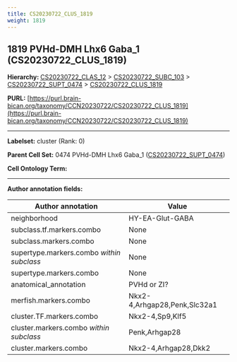```yaml
---
title: CS20230722_CLUS_1819
weight: 1819
---
```

## 1819 PVHd-DMH Lhx6 Gaba_1 (CS20230722_CLUS_1819)
<b>Hierarchy: </b>
[CS20230722_CLAS_12](../CS20230722_CLAS_12) >
[CS20230722_SUBC_103](../CS20230722_SUBC_103) >
[CS20230722_SUPT_0474](../CS20230722_SUPT_0474) >
[CS20230722_CLUS_1819](../CS20230722_CLUS_1819)

**PURL:** [https://purl.brain-bican.org/taxonomy/CCN20230722/CS20230722_CLUS_1819](https://purl.brain-bican.org/taxonomy/CCN20230722/CS20230722_CLUS_1819)

---


**Labelset:** cluster (Rank: 0)

**Parent Cell Set:** 0474 PVHd-DMH Lhx6 Gaba_1 ([CS20230722_SUPT_0474](../CS20230722_SUPT_0474))



**Cell Ontology Term:** 

[MARKER GENES.]: #


---

[TRANSFERRED ANNOTATIONS.]: #


[AUTHOR ANNOTATION FIELDS.]: #


**Author annotation fields:**

| Author annotation | Value |
|-------------------|-------|
|neighborhood|HY-EA-Glut-GABA|
|subclass.tf.markers.combo|None|
|subclass.markers.combo|None|
|supertype.markers.combo _within subclass_|None|
|supertype.markers.combo|None|
|anatomical_annotation|PVHd or ZI?|
|merfish.markers.combo|Nkx2-4,Arhgap28,Penk,Slc32a1|
|cluster.TF.markers.combo|Nkx2-4,Sp9,Klf5|
|cluster.markers.combo _within subclass_|Penk,Arhgap28|
|cluster.markers.combo|Nkx2-4,Arhgap28,Dkk2|
